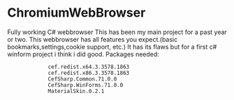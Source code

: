 # ChromiumWebBrowser
 Fully working C# webbrowser
 This has been my main project for a past year or two.
 This webbrowser has all features you expect.(basic bookmarks,settings,cookie support, etc.)
 It has its flaws but for a first c# winform project i think i did good.
 Packages needed:
 
                 cef.redist.x64.3.3578.1863
                 cef.redist.x86.3.3578.1863
                 CefSharp.Common.71.0.0
                 CefSharp.WinForms.71.0.0
                 MaterialSkin.0.2.1
